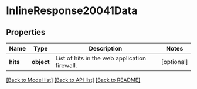 # InlineResponse20041Data

## Properties
Name | Type | Description | Notes
------------ | ------------- | ------------- | -------------
**hits** | **object** | List of hits in the web application firewall. | [optional] 

[[Back to Model list]](../README.md#documentation-for-models) [[Back to API list]](../README.md#documentation-for-api-endpoints) [[Back to README]](../README.md)

